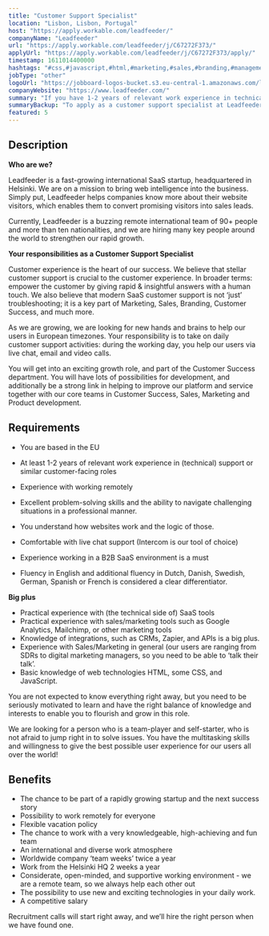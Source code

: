 ```yaml
---
title: "Customer Support Specialist"
location: "Lisbon, Lisbon, Portugal"
host: "https://apply.workable.com/leadfeeder/"
companyName: "Leadfeeder"
url: "https://apply.workable.com/leadfeeder/j/C67272F373/"
applyUrl: "https://apply.workable.com/leadfeeder/j/C67272F373/apply/"
timestamp: 1611014400000
hashtags: "#css,#javascript,#html,#marketing,#sales,#branding,#management,#office,#analysis,#German"
jobType: "other"
logoUrl: "https://jobboard-logos-bucket.s3.eu-central-1.amazonaws.com/leadfeeder"
companyWebsite: "https://www.leadfeeder.com/"
summary: "If you have 1-2 years of relevant work experience in technical support, consider applying to Leadfeeder's job post for a new customer support specialist."
summaryBackup: "To apply as a customer support specialist at Leadfeeder, you preferably need to have some knowledge of: #css, #marketing, #sales."
featured: 5
---
```


## Description

**Who are we?**

Leadfeeder is a fast-growing international SaaS startup, headquartered in Helsinki. We are on a mission to bring web intelligence into the business. Simply put, Leadfeeder helps companies know more about their website visitors, which enables them to convert promising visitors into sales leads.

Currently, Leadfeeder is a buzzing remote international team of 90+ people and more than ten nationalities, and we are hiring many key people around the world to strengthen our rapid growth.

**Your responsibilities as a Customer Support Specialist**

Customer experience is the heart of our success. We believe that stellar customer support is crucial to the customer experience. In broader terms: empower the customer by giving rapid & insightful answers with a human touch. We also believe that modern SaaS customer support is not ‘just’ troubleshooting; it is a key part of Marketing, Sales, Branding, Customer Success, and much more.

As we are growing, we are looking for new hands and brains to help our users in European timezones. Your responsibility is to take on daily customer support activities: during the working day, you help our users via live chat, email and video calls.

You will get into an exciting growth role, and part of the Customer Success department. You will have lots of possibilities for development, and additionally be a strong link in helping to improve our platform and service together with our core teams in Customer Success, Sales, Marketing and Product development.

## Requirements

*   You are based in the EU
*   At least 1-2 years of relevant work experience in (technical) support or similar customer-facing roles
*   Experience with working remotely
*   Excellent problem-solving skills and the ability to navigate challenging situations in a professional manner.
*   You understand how websites work and the logic of those.
*   Comfortable with live chat support (Intercom is our tool of choice)
*   Experience working in a B2B SaaS environment is a must

*   Fluency in English and additional fluency in Dutch, Danish, Swedish, German, Spanish or French is considered a clear differentiator.

**Big plus**

*   Practical experience with (the technical side of) SaaS tools
*   Practical experience with sales/marketing tools such as Google Analytics, Mailchimp, or other marketing tools
*   Knowledge of integrations, such as CRMs, Zapier, and APIs is a big plus.
*   Experience with Sales/Marketing in general (our users are ranging from SDRs to digital marketing managers, so you need to be able to ‘talk their talk’.
*   Basic knowledge of web technologies HTML, some CSS, and JavaScript.

You are not expected to know everything right away, but you need to be seriously motivated to learn and have the right balance of knowledge and interests to enable you to flourish and grow in this role.

We are looking for a person who is a team-player and self-starter, who is not afraid to jump right in to solve issues. You have the multitasking skills and willingness to give the best possible user experience for our users all over the world!

## Benefits

*   The chance to be part of a rapidly growing startup and the next success story
*   Possibility to work remotely for everyone
*   Flexible vacation policy
*   The chance to work with a very knowledgeable, high-achieving and fun team
*   An international and diverse work atmosphere
*   Worldwide company ‘team weeks’ twice a year
*   Work from the Helsinki HQ 2 weeks a year
*   Considerate, open-minded, and supportive working environment - we are a remote team, so we always help each other out
*   The possibility to use new and exciting technologies in your daily work.
*   A competitive salary

Recruitment calls will start right away, and we’ll hire the right person when we have found one.
